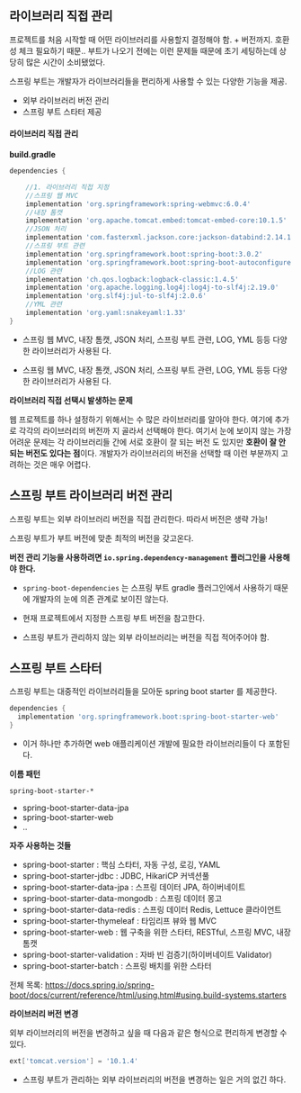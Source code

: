 ## 라이브러리 직접 관리

프로젝트를 처음 시작할 때 어떤 라이브러리를 사용할지 결정해야 함. + 버전까지. 호환성 체크 필요하기 때문.. 부트가 나오기 전에는  이런 문제들 때문에 초기 세팅하는데 상당히 많은 시간이 소비됐었다.



스프링 부트는 개발자가 라이브러리들을 편리하게 사용할 수 있는 다양한 기능을 제공.

- 외부 라이브러리 버전 관리
- 스프링 부트 스타터 제공



#### 라이브러리 직접 관리

**build.gradle**

```groovy
dependencies {

    //1. 라이브러리 직접 지정
    //스프링 웹 MVC
    implementation 'org.springframework:spring-webmvc:6.0.4'
    //내장 톰캣
    implementation 'org.apache.tomcat.embed:tomcat-embed-core:10.1.5'
    //JSON 처리
    implementation 'com.fasterxml.jackson.core:jackson-databind:2.14.1'
    //스프링 부트 관련
    implementation 'org.springframework.boot:spring-boot:3.0.2'
    implementation 'org.springframework.boot:spring-boot-autoconfigure:3.0.2'
    //LOG 관련
    implementation 'ch.qos.logback:logback-classic:1.4.5'
    implementation 'org.apache.logging.log4j:log4j-to-slf4j:2.19.0'
    implementation 'org.slf4j:jul-to-slf4j:2.0.6'
    //YML 관련
    implementation 'org.yaml:snakeyaml:1.33'
}
```

- 스프링 웹 MVC, 내장 톰캣, JSON 처리, 스프링 부트 관련, LOG, YML 등등 다양한 라이브러리가 사용된 다.

- 스프링 웹 MVC, 내장 톰캣, JSON 처리, 스프링 부트 관련, LOG, YML 등등 다양한 라이브러리가 사용된 다.



**라이브러리 직접 선택시 발생하는 문제**

웹 프로젝트를 하나 설정하기 위해서는 수 많은 라이브러리를 알아야 한다. 여기에 추가로 각각의 라이브러리의 버전까 지 골라서 선택해야 한다. 여기서 눈에 보이지 않는 가장 어려운 문제는 각 라이브러리들 간에 서로 호환이 잘 되는 버전 도 있지만 **호환이 잘 안되는 버전도 있다는 점**이다. 개발자가 라이브러리의 버전을 선택할 때 이런 부분까지 고려하는 것은 매우 어렵다.



## 스프링 부트 라이브러리 버전 관리

스프링 부트는 외부 라이브러리 버전을 직접 관리한다. 따라서 버전은 생략 가능! 

스프링 부트가 부트 버전에 맞춘 최적의 버전을 갖고온다.



**버전 관리 기능을 사용하려면 `io.spring.dependency-management` 플러그인을 사용해야 한다.**

- `spring-boot-dependencies` 는 스프링 부트 gradle 플러그인에서 사용하기 때문에 개발자의 눈에 의존 관계로 보이진 않는다.
- 현재 프로젝트에서 지정한 스프링 부트 버전을 참고한다.

- 스프링 부트가 관리하지 않는 외부 라이브러리는 버전을 직접 적어주어야 함.



## 스프링 부트 스타터

스프링 부트는 대중적인 라이브러리들을 모아둔 spring boot starter 를 제공한다.



```groovy
dependencies {
  implementation 'org.springframework.boot:spring-boot-starter-web'
}
```

- 이거 하나만 추가하면 web 애플리케이션 개발에 필요한 라이브러리들이 다 포함된다.



**이름 패턴**

`spring-boot-starter-*`

- spring-boot-starter-data-jpa
- spring-boot-starter-web
- ..



**자주 사용하는 것들**

- spring-boot-starter : 핵심 스타터, 자동 구성, 로깅, YAML
- spring-boot-starter-jdbc : JDBC, HikariCP 커넥션풀 
- spring-boot-starter-data-jpa : 스프링 데이터 JPA, 하이버네이트 
- spring-boot-starter-data-mongodb : 스프링 데이터 몽고 
- spring-boot-starter-data-redis : 스프링 데이터 Redis, Lettuce 클라이언트 
- spring-boot-starter-thymeleaf : 타임리프 뷰와 웹 MVC 
- spring-boot-starter-web : 웹 구축을 위한 스타터, RESTful, 스프링 MVC, 내장 톰캣 
- spring-boot-starter-validation : 자바 빈 검증기(하이버네이트 Validator) 
- spring-boot-starter-batch : 스프링 배치를 위한 스타터



전체 목록: https://docs.spring.io/spring-boot/docs/current/reference/html/using.html#using.build-systems.starters



**라이브러리 버전 변경** 

외부 라이브러리의 버전을 변경하고 싶을 때 다음과 같은 형식으로 편리하게 변경할 수 있다.

 ```groovy
 ext['tomcat.version'] = '10.1.4'
 ```

- 스프링 부트가 관리하는 외부 라이브러리의 버전을 변경하는 일은 거의 없긴 하다.